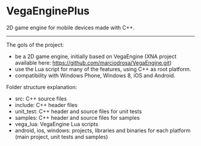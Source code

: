 VegaEnginePlus
==================

2D game engine for mobile devices made with C++.

-------------------------------

The gols of the project:
- be a 2D game engine, initially based on VegaEngine (XNA project available here: https://github.com/marciodrosa/VegaEngine.git)
- use the Lua script for many of the features, using C++ as root platform.
- compatibility with Windows Phone, Windows 8, iOS and Android.

Folder structure explanation:

- src: C++ source files
- include: C++ header files
- unit_test: C++ header and source files for unit tests
- samples: C++ header and source files for samples
- vega_lua: VegaEngine Lua scripts
- android, ios, windows: projects, libraries and binaries for each platform (main project, unit tests and samples)